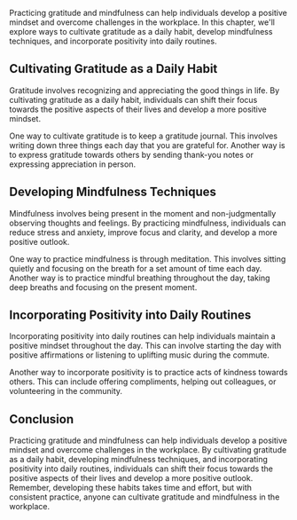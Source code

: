 
Practicing gratitude and mindfulness can help individuals develop a positive mindset and overcome challenges in the workplace. In this chapter, we'll explore ways to cultivate gratitude as a daily habit, develop mindfulness techniques, and incorporate positivity into daily routines.

Cultivating Gratitude as a Daily Habit
--------------------------------------

Gratitude involves recognizing and appreciating the good things in life. By cultivating gratitude as a daily habit, individuals can shift their focus towards the positive aspects of their lives and develop a more positive mindset.

One way to cultivate gratitude is to keep a gratitude journal. This involves writing down three things each day that you are grateful for. Another way is to express gratitude towards others by sending thank-you notes or expressing appreciation in person.

Developing Mindfulness Techniques
---------------------------------

Mindfulness involves being present in the moment and non-judgmentally observing thoughts and feelings. By practicing mindfulness, individuals can reduce stress and anxiety, improve focus and clarity, and develop a more positive outlook.

One way to practice mindfulness is through meditation. This involves sitting quietly and focusing on the breath for a set amount of time each day. Another way is to practice mindful breathing throughout the day, taking deep breaths and focusing on the present moment.

Incorporating Positivity into Daily Routines
--------------------------------------------

Incorporating positivity into daily routines can help individuals maintain a positive mindset throughout the day. This can involve starting the day with positive affirmations or listening to uplifting music during the commute.

Another way to incorporate positivity is to practice acts of kindness towards others. This can include offering compliments, helping out colleagues, or volunteering in the community.

Conclusion
----------

Practicing gratitude and mindfulness can help individuals develop a positive mindset and overcome challenges in the workplace. By cultivating gratitude as a daily habit, developing mindfulness techniques, and incorporating positivity into daily routines, individuals can shift their focus towards the positive aspects of their lives and develop a more positive outlook. Remember, developing these habits takes time and effort, but with consistent practice, anyone can cultivate gratitude and mindfulness in the workplace.
